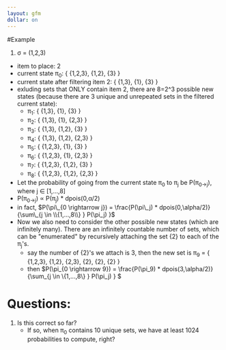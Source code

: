 ```yaml
---
layout: gfm
dollar: on
---
```


<!-- in fact, P(&pi;<sub>0&rarr;j</sub>) = P(&pi;<sub>j</sub>) * dpois(0,&alpha;/2) *  (&sum;<sub>j &isin; [0,...,8]</sub> P(&pi;<sub>j</sub>))<sup>-1</sup>-->
<!-- then P(&pi;<sub>0&rarr;9</sub>) = P(&pi;<sub>9</sub>) * dpois(3,&alpha;/2) *  (&sum;<sub>j &isin; [0,...,8]</sub> P(&pi;<sub>j</sub>))<sup>-1</sup> -->
#Example
1. &sigma; = (1,2,3)
-  item to place: 2
-  current state &pi;<sub>0</sub>: { {1,2,3}, {1,2}, {3} }
-  current state after filtering item 2: { {1,3}, {1}, {3} }
-  exluding sets that ONLY contain item 2, there are 8=2^3 possible new states (because there are 3 unique and unrepeated sets in the filtered current state):
     -  &pi;<sub>1</sub>: { {1,3}, {1}, {3} }
     -  &pi;<sub>2</sub>: { {1,3}, {1}, {2,3} }
     -  &pi;<sub>3</sub>: { {1,3}, {1,2}, {3} }
     -  &pi;<sub>4</sub>: { {1,3}, {1,2}, {2,3} }
     -  &pi;<sub>5</sub>: { {1,2,3},   {1},   {3} }
     -  &pi;<sub>6</sub>: { {1,2,3},   {1}, {2,3} }
     -  &pi;<sub>7</sub>: { {1,2,3}, {1,2},   {3} }
     -  &pi;<sub>8</sub>: { {1,2,3}, {1,2}, {2,3} }
-  Let the probability of going from the current state &pi;<sub>0</sub> to &pi;<sub>j</sub> be P(&pi;<sub>0&rarr;j</sub>), where j &isin; [1,...,8]
-  P(&pi;<sub>0&rarr;j</sub>) &prop; P(&pi;<sub>j</sub>) * dpois(0,&alpha;/2)
-  in fact, $P(\pi\_{0 \rightarrow j}) = \frac{P(\pi\_j) * dpois(0,\alpha/2)}{\sum\_{j \in \\{1,...,8\\} } P(\pi_j) }$
-  Now we also need to consider the other possible new states (which are infinitely many). There are an infinitely countable number of sets, which can be "enumerated" by recursively attaching the set {2} to each of the &pi;<sub>j</sub>'s.
    - say the number of {2}'s we attach is 3, then the new set is &pi;<sub>9</sub> = { {1,2,3}, {1,2}, {2,3}, {2}, {2}, {2} }
    - then $P(\pi\_{0 \rightarrow 9}) = \frac{P(\pi\_9) * dpois(3,\alpha/2)}{\sum\_{j \in \\{1,...,8\\} } P(\pi_j) } $

# Questions:
1. Is this correct so far?
    -  If so, when &pi;<sub>0</sub> contains 10 unique sets, we have at least 1024 probabilities to compute, right?
